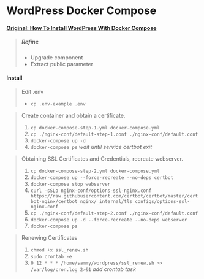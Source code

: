 
# WordPress Docker Compose

#### [Original: How To Install WordPress With Docker Compose]("https://www.digitalocean.com/community/tutorials/how-to-install-wordpress-with-docker-compose")

> ##### Refine 
>
> - Upgrade component
> - Extract public parameter

#### Install

> Edit .env
>
> - `cp .env-example .env`
    
> Create container and obtain a certificate.
>
> 1. `cp docker-compose-step-1.yml docker-compose.yml` 
> 2. `cp ./nginx-conf/default-step-1.conf ./nginx-conf/default.conf`
> 3. `docker-compose up -d`
> 4. `docker-compose ps` *wait until service certbot exit*

> Obtaining SSL Certificates and Credentials, recreate webserver.
>
> 1. `cp docker-compose-step-2.yml docker-compose.yml` 
> 2. `docker-compose up --force-recreate --no-deps certbot`
> 3. `docker-compose stop webserver`
> 4. `curl -sSLo nginx-conf/options-ssl-nginx.conf https://raw.githubusercontent.com/certbot/certbot/master/certbot-nginx/certbot_nginx/_internal/tls_configs/options-ssl-nginx.conf`
> 5. `cp ./nginx-conf/default-step-2.conf ./nginx-conf/default.conf`
> 6. `docker-compose up -d --force-recreate --no-deps webserver`
> 4. `docker-compose ps`

> Renewing Certificates
>
> 1. `chmod +x ssl_renew.sh`
> 2. `sudo crontab -e` 
> 3. `0 12 * * * /home/sammy/wordpress/ssl_renew.sh >> /var/log/cron.log 2>&1` *add crontab task*